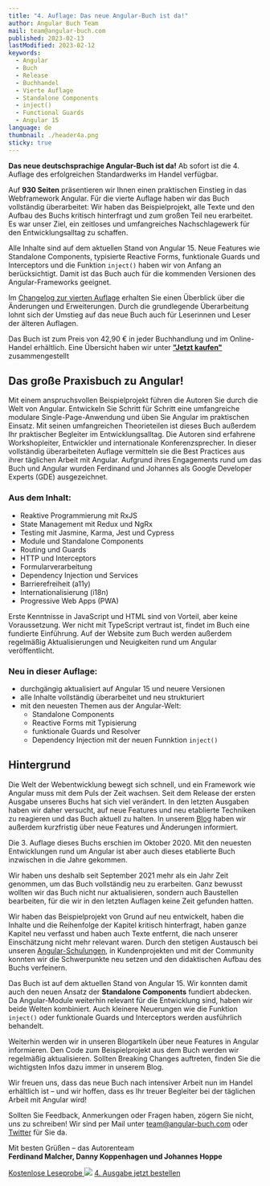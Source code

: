 ```yaml
---
title: "4. Auflage: Das neue Angular-Buch ist da!"
author: Angular Buch Team
mail: team@angular-buch.com
published: 2023-02-13
lastModified: 2023-02-12
keywords:
  - Angular
  - Buch
  - Release
  - Buchhandel
  - Vierte Auflage
  - Standalone Components
  - inject()
  - Functional Guards
  - Angular 15
language: de
thumbnail: ./header4a.png
sticky: true
---
```


**Das neue deutschsprachige Angular-Buch ist da!**
Ab sofort ist die 4. Auflage des erfolgreichen Standardwerks im Handel verfügbar.

Auf **930 Seiten** präsentieren wir Ihnen einen praktischen Einstieg in das Webframework Angular.
Für die vierte Auflage haben wir das Buch vollständig überarbeitet:
Wir haben das Beispielprojekt, alle Texte und den Aufbau des Buchs kritisch hinterfragt und zum großen Teil neu erarbeitet.
Es war unser Ziel, ein zeitloses und umfangreiches Nachschlagewerk für den Entwicklungsalltag zu schaffen.

Alle Inhalte sind auf dem aktuellen Stand von Angular 15.
Neue Features wie Standalone Components, typisierte Reactive Forms, funktionale Guards und Interceptors und die Funktion `inject()` haben wir von Anfang an berücksichtigt.
Damit ist das Buch auch für die kommenden Versionen des Angular-Frameworks geeignet.

Im [Changelog zur vierten Auflage](/blog/2022-12-changelog-vierte-auflage) erhalten Sie einen Überblick über die Änderungen und Erweiterungen.
Durch die grundlegende Überarbeitung lohnt sich der Umstieg auf das neue Buch auch für Leserinnen und Leser der älteren Auflagen.

Das Buch ist zum Preis von 42,90 € in jeder Buchhandlung und im Online-Handel erhältlich.
Eine Übersicht haben wir unter **["Jetzt kaufen"](/kaufen)** zusammengestellt

<!--<div class="row">
  <div class="col-6">
    <img src="https://website-articles.angular-buch.com/blog/2020-10-neu-dritte-auflage/buch700/IMG_7039.jpg" alt="">
  </div>
  <div class="col-6">
    <img src="https://website-articles.angular-buch.com/blog/2020-10-neu-dritte-auflage/buch700/IMG_7044.jpg" alt="">
  </div>
</div>-->

## Das große Praxisbuch zu Angular!

Mit einem anspruchsvollen Beispielprojekt führen die Autoren Sie durch die Welt von Angular.
Entwickeln Sie Schritt für Schritt eine umfangreiche modulare Single-Page-Anwendung und üben Sie Angular im praktischen Einsatz.
Mit seinen umfangreichen Theorieteilen ist dieses Buch außerdem Ihr praktischer Begleiter im Entwicklungsalltag.
Die Autoren sind erfahrene Workshopleiter, Entwickler und internationale Konferenzsprecher.
In dieser vollständig überarbeiteten Auflage vermitteln sie die Best Practices aus ihrer täglichen Arbeit mit Angular.
Aufgrund ihres Engagements rund um das Buch und Angular wurden Ferdinand und Johannes als Google Developer Experts (GDE) ausgezeichnet.


### Aus dem Inhalt:

* Reaktive Programmierung mit RxJS
* State Management mit Redux und NgRx
* Testing mit Jasmine, Karma, Jest und Cypress
* Module und Standalone Components
* Routing und Guards
* HTTP und Interceptors
* Formularverarbeitung
* Dependency Injection und Services
* Barrierefreiheit (a11y)
* Internationalisierung (i18n)
* Progressive Web Apps (PWA)

Erste Kenntnisse in JavaScript und HTML sind von Vorteil, aber keine Voraussetzung.
Wer nicht mit TypeScript vertraut ist, findet im Buch eine fundierte Einführung.
Auf der Website zum Buch werden außerdem regelmäßig Aktualisierungen und Neuigkeiten rund um Angular veröffentlicht.

### Neu in dieser Auflage:

* durchgängig aktualisiert auf Angular 15 und neuere Versionen
* alle Inhalte vollständig überarbeitet und neu strukturiert
* mit den neuesten Themen aus der Angular-Welt:
  * Standalone Components
  * Reactive Forms mit Typisierung
  * funktionale Guards und Resolver
  * Dependency Injection mit der neuen Funnktion `inject()`




<!--<div class="row">
  <div class="col-4">
    <img src="https://website-articles.angular-buch.com/blog/2020-10-neu-dritte-auflage/buch700/IMG_7047.jpg" alt="">
  </div>
  <div class="col-4">
    <img src="https://website-articles.angular-buch.com/blog/2020-10-neu-dritte-auflage/buch700/IMG_7049.jpg" alt="">
  </div>
  <div class="col-4">
    <img src="https://website-articles.angular-buch.com/blog/2020-10-neu-dritte-auflage/buch700/IMG_7051.jpg" alt="">
  </div>
</div>-->

## Hintergrund

Die Welt der Webentwicklung bewegt sich schnell, und ein Framework wie Angular muss mit dem Puls der Zeit wachsen.
Seit dem Release der ersten Ausgabe unseres Buchs hat sich viel verändert.
In den letzten Ausgaben haben wir daher versucht, auf neue Features und neu etablierte Techniken zu reagieren und das Buch aktuell zu halten.
In unserem [Blog](/blog) haben wir außerdem kurzfristig über neue Features und Änderungen informiert.

Die 3. Auflage dieses Buchs erschien im Oktober 2020. Mit den neuesten Entwicklungen rund um Angular ist aber auch dieses etablierte Buch inzwischen in die Jahre gekommen.

Wir haben uns deshalb seit September 2021 mehr als ein Jahr Zeit genommen, um das Buch vollständig neu zu erarbeiten.
Ganz bewusst wollten wir das Buch nicht nur aktualisieren, sondern auch Baustellen bearbeiten, für die wir in den letzten Auflagen keine Zeit gefunden hatten.

Wir haben das Beispielprojekt von Grund auf neu entwickelt, haben die Inhalte und die Reihenfolge der Kapitel kritisch hinterfragt, haben ganze Kapitel neu verfasst und haben auch Texte entfernt, die nach unserer Einschätzung nicht mehr relevant waren.
Durch den stetigen Austausch bei unseren [Angular-Schulungen](https://angular.schule), in Kundenprojekten und mit der Community konnten wir die Schwerpunkte neu setzen und den didaktischen Aufbau des Buchs verfeinern.

Das Buch ist auf dem aktuellen Stand von Angular 15.
Wir konnten damit auch den neuen Ansatz der **Standalone Components** fundiert abdecken.
Da Angular-Module weiterhin relevant für die Entwicklung sind, haben wir beide Welten kombiniert.
Auch kleinere Neuerungen wie die Funktion `inject()` oder funktionale Guards und Interceptors werden ausführlich behandelt.

Weiterhin werden wir in unseren Blogartikeln über neue Features in Angular informieren.
Den Code zum Beispielprojekt aus dem Buch werden wir regelmäßig aktualisieren.
Sollten Breaking Changes auftreten, finden Sie die wichtigsten Infos dazu immer in unserem Blog.

Wir freuen uns, dass das neue Buch nach intensiver Arbeit nun im Handel erhältlich ist – und wir hoffen, dass es Ihr treuer Begleiter bei der täglichen Arbeit mit Angular wird!

Sollten Sie Feedback, Anmerkungen oder Fragen haben, zögern Sie nicht, uns zu schreiben!
Wir sind per Mail unter [team@angular-buch.com](mailto:team@angular-buch.com) oder [Twitter](https://twitter.com/angular_buch) für Sie da.

Mit besten Grüßen –
das Autorenteam<br>
**Ferdinand Malcher, Danny Koppenhagen und Johannes Hoppe**

<!--<div class="row">
  <div class="col-6">
    <img src="https://website-articles.angular-buch.com/blog/2020-10-neu-dritte-auflage/buch700/IMG_7055.jpg" alt="">
  </div>
  <div class="col-6">
    <img src="https://website-articles.angular-buch.com/blog/2020-10-neu-dritte-auflage/buch700/IMG_7053.jpg" alt="">
  </div>
</div>-->



<a class="btn btn-outline-primary cta__button index__cta mr-2 mb-2" role="button" target="_blank" href="https://angular-buch.com/assets/angular-buch-leseprobe-auflage4.pdf">Kostenlose Leseprobe <img src="assets/img/symbol-cloud.svg"></a>
<a class="btn btn-primary cta__button mb-2" role="button" target="_blank" href="/kaufen">4. Ausgabe jetzt bestellen</a>
